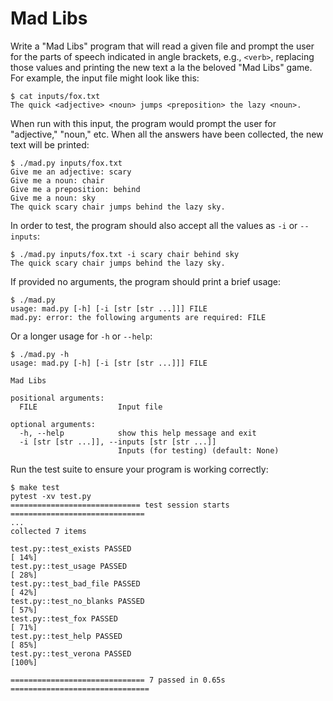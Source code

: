 # Mad Libs

Write a "Mad Libs" program that will read a given file and prompt the user for the parts of speech indicated in angle brackets, e.g., `<verb>`, replacing those values and printing the new text a la the beloved "Mad Libs" game.
For example, the input file might look like this:

```
$ cat inputs/fox.txt
The quick <adjective> <noun> jumps <preposition> the lazy <noun>.
```

When run with this input, the program would prompt the user for "adjective," "noun," etc.
When all the answers have been collected, the new text will be printed:

```
$ ./mad.py inputs/fox.txt
Give me an adjective: scary
Give me a noun: chair
Give me a preposition: behind
Give me a noun: sky
The quick scary chair jumps behind the lazy sky.
```

In order to test, the program should also accept all the values as `-i` or `--inputs`:

```
$ ./mad.py inputs/fox.txt -i scary chair behind sky
The quick scary chair jumps behind the lazy sky.
```

If provided no arguments, the program should print a brief usage:

```
$ ./mad.py
usage: mad.py [-h] [-i [str [str ...]]] FILE
mad.py: error: the following arguments are required: FILE
```

Or a longer usage for `-h` or `--help`:

```
$ ./mad.py -h
usage: mad.py [-h] [-i [str [str ...]]] FILE

Mad Libs

positional arguments:
  FILE                  Input file

optional arguments:
  -h, --help            show this help message and exit
  -i [str [str ...]], --inputs [str [str ...]]
                        Inputs (for testing) (default: None)
```

Run the test suite to ensure your program is working correctly:

```
$ make test
pytest -xv test.py
============================= test session starts ==============================
...
collected 7 items

test.py::test_exists PASSED                                              [ 14%]
test.py::test_usage PASSED                                               [ 28%]
test.py::test_bad_file PASSED                                            [ 42%]
test.py::test_no_blanks PASSED                                           [ 57%]
test.py::test_fox PASSED                                                 [ 71%]
test.py::test_help PASSED                                                [ 85%]
test.py::test_verona PASSED                                              [100%]

============================== 7 passed in 0.65s ===============================
```
